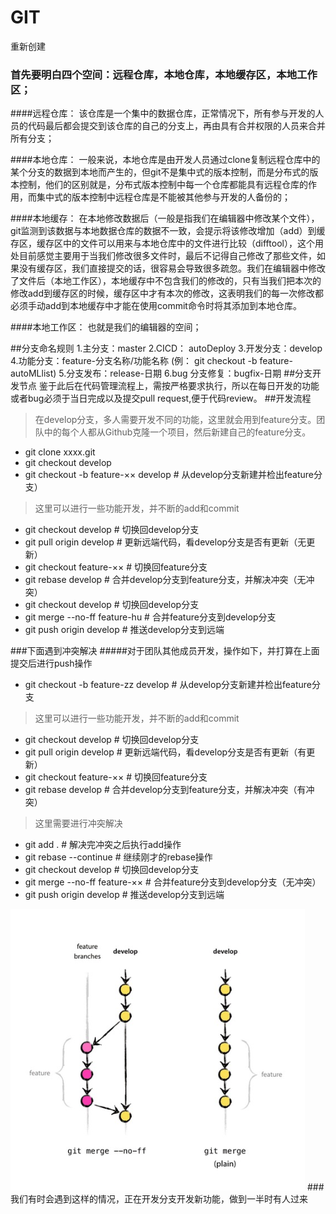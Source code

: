 # GIT
重新创建
### 首先要明白四个空间：远程仓库，本地仓库，本地缓存区，本地工作区；
####远程仓库：
    该仓库是一个集中的数据仓库，正常情况下，所有参与开发的人员的代码最后都会提交到该仓库的自己的分支上，再由具有合并权限的人员来合并所有分支；

####本地仓库：
	一般来说，本地仓库是由开发人员通过clone复制远程仓库中的某个分支的数据到本地而产生的，但git不是集中式的版本控制，而是分布式的版本控制，他们的区别就是，分布式版本控制中每一个仓库都能具有远程仓库的作用，而集中式的版本控制中远程仓库是不能被其他参与开发的人备份的；

####本地缓存：
	在本地修改数据后（一般是指我们在编辑器中修改某个文件），git监测到该数据与本地数据仓库的数据不一致，会提示将该修改增加（add）到缓存区，缓存区中的文件可以用来与本地仓库中的文件进行比较（difftool），这个用处目前感觉主要用于当我们修改很多文件时，最后不记得自己修改了那些文件，如果没有缓存区，我们直接提交的话，很容易会导致很多疏忽。我们在编辑器中修改了文件后（本地工作区），本地缓存中不包含我们的修改的，只有当我们把本次的修改add到缓存区的时候，缓存区中才有本次的修改，这表明我们的每一次修改都必须手动add到本地缓存中才能在使用commit命令时将其添加到本地仓库。

####本地工作区：
	也就是我们的编辑器的空间；
	
##分支命名规则
1.主分支：master
2.CICD： autoDeploy
3.开发分支：develop
4.功能分支：feature-分支名称/功能名称 (例： git checkout -b feature-autoMLlist)
5.分支发布：release-日期
6.bug 分支修复：bugfix-日期
##分支开发节点
	鉴于此后在代码管理流程上，需按严格要求执行，所以在每日开发的功能或者bug必须于当日完成以及提交pull request,便于代码review。
##开发流程
> 在develop分支，多人需要开发不同的功能，这里就会用到feature分支。团队中的每个人都从Github克隆一个项目，然后新建自己的feature分支。

* git clone xxxx.git
* git checkout develop
* git checkout -b feature-×× develop    # 从develop分支新建并检出feature分支）
> 这里可以进行一些功能开发，并不断的add和commit
* git checkout develop    # 切换回develop分支
* git pull origin develop    # 更新远端代码，看develop分支是否有更新（无更新）
* git checkout feature-××    # 切换回feature分支
* git rebase develop    # 合并develop分支到feature分支，并解决冲突（无冲突）
* git checkout develop    # 切换回develop分支
* git merge --no-ff feature-hu    # 合并feature分支到develop分支
* git push origin develop   # 推送develop分支到远端

###下面遇到冲突解决
#####对于团队其他成员开发，操作如下，并打算在上面提交后进行push操作
* git checkout -b feature-zz develop    # 从develop分支新建并检出feature分支
> 这里可以进行一些功能开发，并不断的add和commit
* git checkout develop    # 切换回develop分支
* git pull origin develop    # 更新远端代码，看develop分支是否有更新（有更新）
* git checkout feature-××    # 切换回feature分支
* git rebase develop    # 合并develop分支到feature分支，并解决冲突（有冲突）
> 这里需要进行冲突解决
* git add .    # 解决完冲突之后执行add操作
* git rebase --continue    # 继续刚才的rebase操作
* git checkout develop    # 切换回develop分支
* git merge --no-ff feature-××    # 合并feature分支到develop分支（无冲突）
* git push origin develop   # 推送develop分支到远端


![image](https://github.com/RenGitName/GIT/blob/develop/--no-ff.png)
###我们有时会遇到这样的情况，正在开发分支开发新功能，做到一半时有人过来
